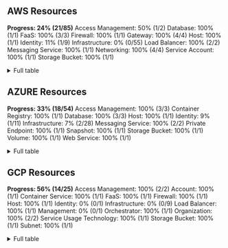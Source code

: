 ## AWS Resources

**Progress: 24% (21/85)**
Access Management: 50% (1/2)
Database: 100% (1/1)
FaaS: 100% (3/3)
Firewall: 100% (1/1)
Gateway: 100% (4/4)
Host: 100% (1/1)
Identity: 11% (1/9)
Infrastructure: 0% (0/55)
Load Balancer: 100% (2/2)
Messaging Service: 100% (1/1)
Networking: 100% (4/4)
Service Account: 100% (1/1)
Storage Bucket: 100% (1/1)

<details> <summary>Full table</summary>

| Category | Old Type | Type | Implemented? |
|---|---|---|---|
| Access Management | IAM Policy | AWS IAM Policy | Yes ✅ |
| Access Management | S3 Access Control List | AWS S3 Access Control List | No ❌ |
| Database | RDS Instance | AWS RDS Instance | Yes ✅ |
| FaaS | Lambda Event Source Mapping | AWS Lambda Event Source Mapping | Yes ✅ |
| FaaS | Lambda Function | AWS Lambda Function | Yes ✅ |
| FaaS | Lambda Layer | AWS Lambda Layer | Yes ✅ |
| Firewall | EC2 Security Group | AWS EC2 Security Group | Yes ✅ |
| Gateway | Internet Gateway | AWS Internet Gateway | Yes ✅ |
| Gateway | NAT Gateway | AWS NAT Gateway | Yes ✅ |
| Gateway | Transit Gateway | AWS Transit Gateway | Yes ✅ |
| Gateway | Transit Gateway Attachment | AWS Transit Gateway Attachment | Yes ✅ |
| Host | EC2 Instance | AWS EC2 Instance | Yes ✅ |
| Identity | Access Key |  | No ❌ |
| Identity | API Gateway Client Certificate |  | No ❌ |
| Identity | IAM User | AWS IAM User | Yes ✅ |
| Identity | EC2 Key Pair |  | No ❌ |
| Identity | IAM Group |  | No ❌ |
| Identity | IAM Policy Statement |  | No ❌ |
| Identity | IAM Principal |  | No ❌ |
| Identity | KMS Key Grant |  | No ❌ |
| Identity | S3 Bucket Policy Statement |  | No ❌ |
| Infrastructure | API Gateway Resource |  | No ❌ |
| Infrastructure | API Gateway REST API |  | No ❌ |
| Infrastructure | API Gateway Stage |  | No ❌ |
| Infrastructure | Auto Scaling Group |  | No ❌ |
| Infrastructure | Cloud Service Provider Account |  | No ❌ |
| Infrastructure | Config Configuration Recorder |  | No ❌ |
| Infrastructure | Config Delivery Channel |  | No ❌ |
| Infrastructure | DB Subnet Group |  | No ❌ |
| Infrastructure | DNS Record |  | No ❌ |
| Infrastructure | DynamoDB Table |  | No ❌ |
| Infrastructure | EBS Snapshot |  | No ❌ |
| Infrastructure | EBS Volume |  | No ❌ |
| Infrastructure | EC2 AMI |  | No ❌ |
| Infrastructure | EC2 Private IP |  | No ❌ |
| Infrastructure | EC2 Reserved Instance |  | No ❌ |
| Infrastructure | ECR Image |  | No ❌ |
| Infrastructure | ECR Repository |  | No ❌ |
| Infrastructure | ECR Repository Image |  | No ❌ |
| Infrastructure | ECS Cluster |  | No ❌ |
| Infrastructure | ECS Container |  | No ❌ |
| Infrastructure | ECS Container Definition |  | No ❌ |
| Infrastructure | ECS Container Instance |  | No ❌ |
| Infrastructure | ECS Service |  | No ❌ |
| Infrastructure | ECS Task |  | No ❌ |
| Infrastructure | ECS Task Definition |  | No ❌ |
| Infrastructure | EKS Cluster |  | No ❌ |
| Infrastructure | ELBv2 Listener |  | No ❌ |
| Infrastructure | Elastic IP |  | No ❌ |
| Infrastructure | Elasticsearch Domain |  | No ❌ |
| Infrastructure | ELB Listener |  | No ❌ |
| Infrastructure | EMR Cluster |  | No ❌ |
| Infrastructure | Inbound IP Permission |  | No ❌ |
| Infrastructure | IP Address |  | No ❌ |
| Infrastructure | IP Rule |  | No ❌ |
| Infrastructure | KMS Key |  | No ❌ |
| Infrastructure | KMS Key Alias |  | No ❌ |
| Infrastructure | Lambda Function Alias |  | No ❌ |
| Infrastructure | Launch Configuration |  | No ❌ |
| Infrastructure | Launch Template |  | No ❌ |
| Infrastructure | Launch Template Version |  | No ❌ |
| Infrastructure | Nameserver |  | No ❌ |
| Infrastructure | Network Endpoint |  | No ❌ |
| Infrastructure | RDS Cluster |  | No ❌ |
| Infrastructure | RDS Snapshot |  | No ❌ |
| Infrastructure | Redshift Cluster |  | No ❌ |
| Infrastructure | Route53 DNS Record |  | No ❌ |
| Infrastructure | Route53 DNS Zone |  | No ❌ |
| Infrastructure | Secrets Manager Secret |  | No ❌ |
| Infrastructure | Security Hub |  | No ❌ |
| Infrastructure | SQS Queue |  | No ❌ |
| Infrastructure | Systems Manager Instance |  | No ❌ |
| Infrastructure | Systems Manager Instance Patch |  | No ❌ |
| Infrastructure | VPC CIDR Block |  | No ❌ |
| Infrastructure | VPC IPv4 CIDR Block |  | No ❌ |
| Infrastructure | VPC IPv6 CIDR Block |  | No ❌ |
| Load Balancer | Elastic Load Balancer | AWS Elastic Load Balancer | Yes ✅ |
| Load Balancer | Elastic Load Balancer v2 | AWS Elastic Load Balancer v2 | Yes ✅ |
| Messaging Service | SNS Topic | AWS SNS Topic | Yes ✅ |
| Networking | EC2 Network Interface | AWS EC2 Network Interface | Yes ✅ |
| Networking | EC2 Subnet | AWS EC2 Subnet | Yes ✅ |
| Networking | VPC | AWS VPC | Yes ✅ |
| Networking | VPC Peering Connection | AWS VPC Peering Connection | Yes ✅ |
| Service Account | IAM Role | AWS IAM Role | Yes ✅ |
| Storage Bucket | S3 Bucket | AWS S3 Bucket | Yes ✅ |

</details>

## AZURE Resources

**Progress: 33% (18/54)**
Access Management: 100% (3/3)
Container Registry: 100% (1/1)
Database: 100% (3/3)
Host: 100% (1/1)
Identity: 9% (1/11)
Infrastructure: 7% (2/28)
Messaging Service: 100% (2/2)
Private Endpoint: 100% (1/1)
Snapshot: 100% (1/1)
Storage Bucket: 100% (1/1)
Volume: 100% (1/1)
Web Service: 100% (1/1)

<details> <summary>Full table</summary>

| Category | Old Type | Type | Implemented? |
|---|---|---|---|
| Access Management | Azure Resource Group | Azure Resource Group | Yes ✅ |
| Access Management | Azure Subscription | Azure Subscription | Yes ✅ |
| Access Management | Azure Tenant | Azure Tenant | Yes ✅ |
| Container Registry | Azure Container Registry | Azure Container Registry | Yes ✅ |
| Database | Azure Elastic Pool | Azure Elastic Pool | Yes ✅ |
| Database | Azure SQL Database | Azure SQL Database | Yes ✅ |
| Database | Azure SQL Server | Azure SQL Server | Yes ✅ |
| Host | Azure Virtual Machine | Azure Virtual Machine | Yes ✅ |
| Identity | Access Key |  | No ❌ |
| Identity | API Gateway Client Certificate |  | No ❌ |
| Identity | Azure AD Application |  | No ❌ |
| Identity | Azure AD Group |  | No ❌ |
| Identity | Azure AD Service Principal |  | No ❌ |
| Identity | Azure AD User |  | No ❌ |
| Identity | Azure Principal | Azure Principal | Yes ✅ |
| Identity | Azure Role |  | No ❌ |
| Identity | Azure Role Assignment |  | No ❌ |
| Identity | Azure Server AD Administrator |  | No ❌ |
| Identity | EC2 Key Pair |  | No ❌ |
| Infrastructure | Azure Cosmos DB Account | Azure Cosmos DB Account | Yes ✅ |
| Infrastructure | Azure Cosmos DB Account Failover Policy |  | No ❌ |
| Infrastructure | Azure Cosmos DB Cassandra Keyspace |  | No ❌ |
| Infrastructure | Azure Cosmos DB Cassandra Table |  | No ❌ |
| Infrastructure | Azure Cosmos DB CORS Policy |  | No ❌ |
| Infrastructure | Azure Cosmos DB Location |  | No ❌ |
| Infrastructure | Azure Cosmos DB MongoDB Collection |  | No ❌ |
| Infrastructure | Azure Cosmos DB MongoDB Database |  | No ❌ |
| Infrastructure | Azure Cosmos DB Private Endpoint Connection |  | No ❌ |
| Infrastructure | Azure Cosmos DB SQL Container |  | No ❌ |
| Infrastructure | Azure Cosmos DB SQL Database | Azure Cosmos DB SQL Database | Yes ✅ |
| Infrastructure | Azure Cosmos DB Table Resource |  | No ❌ |
| Infrastructure | Azure Cosmos DB Virtual Network Rule |  | No ❌ |
| Infrastructure | Azure Data Disk |  | No ❌ |
| Infrastructure | Azure Database Threat Detection Policy |  | No ❌ |
| Infrastructure | Azure Failover Group |  | No ❌ |
| Infrastructure | Azure Function |  | No ❌ |
| Infrastructure | Azure Recoverable Database |  | No ❌ |
| Infrastructure | Azure Replication Link |  | No ❌ |
| Infrastructure | Azure Restorable Dropped Database |  | No ❌ |
| Infrastructure | Azure Restore Point |  | No ❌ |
| Infrastructure | Azure Server DNS Alias |  | No ❌ |
| Infrastructure | Azure Storage Blob Container |  | No ❌ |
| Infrastructure | Azure Storage File Service |  | No ❌ |
| Infrastructure | Azure Storage File Share |  | No ❌ |
| Infrastructure | Azure Storage Table |  | No ❌ |
| Infrastructure | Azure Storage Table Service |  | No ❌ |
| Infrastructure | Azure Transparent Data Encryption |  | No ❌ |
| Messaging Service | Azure Storage Queue | Azure Storage Queue | Yes ✅ |
| Messaging Service | Azure Storage Queue Service | Azure Storage Queue Service | Yes ✅ |
| Private Endpoint | Azure Storage Account | Azure Storage Account | Yes ✅ |
| Snapshot | Azure Snapshot | Azure Snapshot | Yes ✅ |
| Storage Bucket | Azure Storage Blob Service | Azure Storage Blob Service | Yes ✅ |
| Volume | Azure Disk | Azure Disk | Yes ✅ |
| Web Service | Azure App Service | Azure App Service | Yes ✅ |

</details>

## GCP Resources

**Progress: 56% (14/25)**
Access Management: 100% (2/2)
Account: 100% (1/1)
Container Service: 100% (1/1)
FaaS: 100% (1/1)
Firewall: 100% (1/1)
Host: 100% (1/1)
Identity: 0% (0/1)
Infrastructure: 0% (0/9)
Load Balancer: 100% (1/1)
Management: 0% (0/1)
Orchestrator: 100% (1/1)
Organization: 100% (2/2)
Service Usage Technology: 100% (1/1)
Storage Bucket: 100% (1/1)
Subnet: 100% (1/1)

<details> <summary>Full table</summary>

| Category | Old Type | Type | Implemented? |
|---|---|---|---|
| Access Management | GCP Service Account | GCP Service Account | Yes ✅ |
| Access Management | GCP Service Account Key | GCP Service Account Key | Yes ✅ |
| Account | GCP Project | GCP Project | Yes ✅ |
| Container Service | GCP Cloud Run Service | GCP Cloud Run Service | Yes ✅ |
| FaaS | GCP Cloud Function | GCP Cloud Function | Yes ✅ |
| Firewall | GCP Firewall | GCP Firewall | Yes ✅ |
| Host | GCP Instance | GCP Compute Instance | Yes ✅ |
| Identity | GCP IAM Policy |  | No ❌ |
| Infrastructure | GCP Compute Target Pool |  | No ❌ |
| Infrastructure | GCP DNS Record Set |  | No ❌ |
| Infrastructure | GCP DNS Zone |  | No ❌ |
| Infrastructure | GCP IP Rule |  | No ❌ |
| Infrastructure | GCP Network Interface |  | No ❌ |
| Infrastructure | GCP Network Interface Access Config |  | No ❌ |
| Infrastructure | GCP Network Tag |  | No ❌ |
| Infrastructure | GCP VPC |  | No ❌ |
| Infrastructure | IP Range |  | No ❌ |
| Load Balancer | GCP Forwarding Rule | GCP Load Balancing Forwarding Rule | Yes ✅ |
| Management | GCP Bucket Label |  | No ❌ |
| Orchestrator | GKE Cluster | GCP Kubernetes Engine (GKE) Cluster | Yes ✅ |
| Organization | GCP Folder | GCP Folder | Yes ✅ |
| Organization | GCP Organization | GCP Organization | Yes ✅ |
| Service Usage Technology | GCP IAM Role | GCP IAM Role | Yes ✅ |
| Storage Bucket | GCP Bucket | GCP Bucket | Yes ✅ |
| Subnet | GCP Subnet | GCP Subnet | Yes ✅ |

</details>
